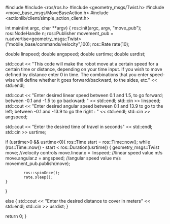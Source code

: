 #include <iostream>
#include <ros/ros.h>
#include <geometry_msgs/Twist.h>
#include <move_base_msgs/MoveBaseAction.h>
#include <actionlib/client/simple_action_client.h>

int main(int argc, char **argv)
{
ros::init(argc, argv, "move_pub");
ros::NodeHandle n;
ros::Publisher movement_pub = n.advertise<geometry_msgs::Twist>("mobile_base/commands/velocity",100); 
ros::Rate rate(10);

double linspeed;
double angspeed;
double usrtime;
double usrdist;

std::cout << "This code will make the robot move at a certain speed for a certain time or distance, depending on your time input. If you wish to move defined by distance enter 0 in time. The combinations that you enter speed-wise will define whether it goes forward/backward, to the sides, etc." << std::endl;

std::cout << "Enter desired linear speed between 0.1 and 1.5, to go forward; between -0.1 and -1.5 to go backward: " << std::endl;
std::cin >> linspeed;
std::cout << "Enter desired angular speed between 0.1 and 13.9 to go to the left; between -0.1 and -13.9 to go the right : " << std::endl;
std::cin >> angspeed;


std::cout << "Enter the desired time of travel in seconds" << std::endl;
std::cin >> usrtime;

if (usrtime>0 && usrtime<0){
	ros::Time start = ros::Time::now();
	while (ros::Time::now() - start < ros::Duration(usrtime)) 
	{
    		geometry_msgs::Twist move;
    		//velocity controls
    		move.linear.x = linspeed; //linear speed value m/s
    		move.angular.z = angspeed; //angular speed value m/s
    		movement_pub.publish(move);

    		ros::spinOnce();
    		rate.sleep();
	}
}

else { 
	std::cout << "Enter the desired distance to cover in meters" << std::endl;
	std::cin >> usrdist;
}

return 0;
}
